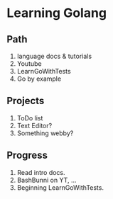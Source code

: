# Learning Golang

## Path

1. language docs & tutorials
2. Youtube
3. LearnGoWithTests
4. Go by example

## Projects

1. ToDo list
2. Text Editor?
3. Something webby?

## Progress

1. Read intro docs.
2. BashBunni on YT, ...
3. Beginning LearnGoWithTests.
